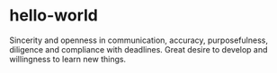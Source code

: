 # hello-world

Sincerity and openness in communication, accuracy, purposefulness, diligence and compliance with deadlines.
Great desire to develop and willingness to learn new things.
